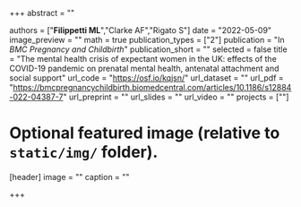 +++
abstract = ""

authors = ["**Filippetti ML**","Clarke AF","Rigato S"]
date = "2022-05-09"
image_preview = ""
math = true
publication_types = ["2"]
publication = "In *BMC Pregnancy and Childbirth*"
publication_short = ""
selected = false
title = "The mental health crisis of expectant women in the UK: effects of the COVID-19 pandemic on prenatal mental health, antenatal attachment and social support"
url_code = "https://osf.io/kqjsn/"
url_dataset = ""
url_pdf = "https://bmcpregnancychildbirth.biomedcentral.com/articles/10.1186/s12884-022-04387-7"
url_preprint = ""
url_slides = ""
url_video = ""
projects = [""]

# Optional featured image (relative to `static/img/` folder).
[header]
image = ""
caption = ""

+++
